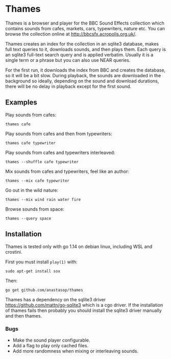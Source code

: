 # Thames

Thames is a browser and player for the BBC Sound Effects collection which
contains sounds from cafes, markets, cars, typewriters, nature etc.
You can browse the collection online at http://bbcsfx.acropolis.org.uk/.

Thames creates an index for the collection in an sqlite3 database, makes
full text queries to it, downloads sounds, and then plays them. Each query is
an sqlite3 full-text search query and is applied verbatim. Usually it is a
single term or a phrase but you can also use NEAR queries.

For the first run, it downloads the index from BBC and creates the database,
so it will be a bit slow. During playback, the sounds are downloaded in the
background so ideally, depending on the sound and download durations, there
will be no delay in playback except for the first sound.

## Examples

Play sounds from cafes:

```
thames cafe
```

Play sounds from cafes and then from typewriters:

```
thames cafe typewriter
```

Play sounds from cafes and typewriters interleaved:

```
thames --shuffle cafe typewriter
```

Mix sounds from cafes and typewriters, feel like an author:

```
thames --mix cafe typewriter
```

Go out in the wild nature:

```
thames --mix wind rain water fire
```

Browse sounds from space:

```
thames --query space
```

## Installation

Thames is tested only with go 1.14 on debian linux, including WSL and crostini.

First you must install `play(1)` with:

```
sudo apt-get install sox
```

Then:

```
go get github.com/anastasop/thames
```

Thames has a dependency on the sqlite3 driver https://github.com/mattn/go-sqlite3 which is a cgo driver.
If the installation of thames fails then probably you should install the sqlite3 driver manually and then
thames.

### Bugs

- Make the sound player configurable.
- Add a flag to play only cached files.
- Add more randomness when mixing or interleaving sounds.
